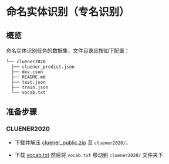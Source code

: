 # 命名实体识别（专名识别）

## 概览

命名实体识别任务的数据集，文件目录应按如下配置：

```text
└── cluener2020
  ├── cluener_predict.json
  ├── dev.json
  ├── README.md
  ├── test.json
  ├── train.json
  └── vocab.txt

```

## 准备步骤

### CLUENER2020

- 下载并解压 [cluener_public.zip](https://storage.googleapis.com/cluebenchmark/tasks/cluener_public.zip) 至 `cluener2020/`。

- 下载 [vocab.txt](https://download.openmmlab.com/mmocr/data/cluener_public/vocab.txt) 然后将 `vocab.txt` 移动到 `cluener2020/` 文件夹下
